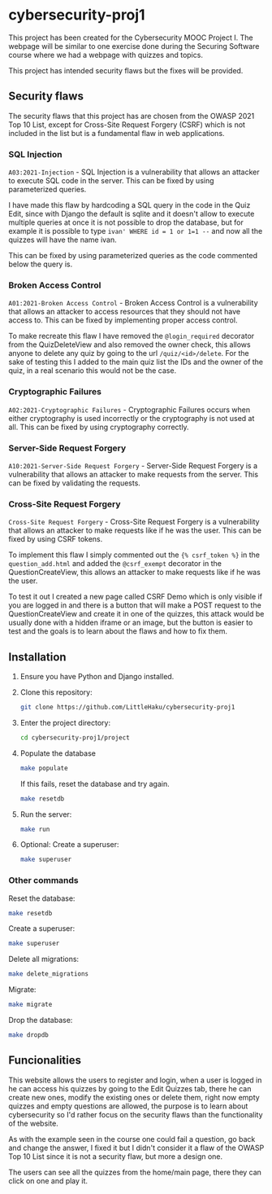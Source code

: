 # cybersecurity-proj1

This project has been created for the Cybersecurity MOOC Project I. The webpage will be similar to one exercise done during the Securing Software course where we had a webpage with quizzes and topics.

This project has intended security flaws but the fixes will be provided.

## Security flaws

The security flaws that this project has are chosen from the OWASP 2021 Top 10 List, except for Cross-Site Request Forgery (CSRF) which is not included in the list but is a fundamental flaw in web applications.

### SQL Injection

`A03:2021-Injection` - SQL Injection is a vulnerability that allows an attacker to execute SQL code in the server. This can be fixed by using parameterized queries.

I have made this flaw by hardcoding a SQL query in the code in the Quiz Edit, since with Django the default is sqlite and it doesn't allow to execute multiple queries at once it is not possible to drop the database, but for example it is possible to type `ivan' WHERE id = 1 or 1=1 --` and now all the quizzes will have the name ivan.

This can be fixed by using parameterized queries as the code commented below the query is.

### Broken Access Control

`A01:2021-Broken Access Control` - Broken Access Control is a vulnerability that allows an attacker to access resources that they should not have access to. This can be fixed by implementing proper access control.

To make recreate this flaw I have removed the `@login_required` decorator from the QuizDeleteView and also removed the owner check, this allows anyone to delete any quiz by going to the url `/quiz/<id>/delete`. For the sake of testing this I added to the main quiz list the IDs and the owner of the quiz, in a real scenario this would not be the case.

### Cryptographic Failures

`A02:2021-Cryptographic Failures` - Cryptographic Failures occurs when either cryptography is used incorrectly or the cryptography is not used at all. This can be fixed by using cryptography correctly.

### Server-Side Request Forgery

`A10:2021-Server-Side Request Forgery` - Server-Side Request Forgery is a vulnerability that allows an attacker to make requests from the server. This can be fixed by validating the requests.

### Cross-Site Request Forgery

`Cross-Site Request Forgery` - Cross-Site Request Forgery is a vulnerability that allows an attacker to make requests like if he was the user. This can be fixed by using CSRF tokens.

To implement this flaw I simply commented out the `{% csrf_token %}` in the `question_add.html` and added the `@csrf_exempt` decorator in the QuestionCreateView, this allows an attacker to make requests like if he was the user.

To test it out I created a new page called CSRF Demo which is only visible if you are logged in and there is a button that will make a POST request to the QuestionCreateView and create it in one of the quizzes, this attack would be usually done with a hidden iframe or an image, but the button is easier to test and the goals is to learn about the flaws and how to fix them.

## Installation

1. Ensure you have Python and Django installed.

2. Clone this repository:

   ```bash
   git clone https://github.com/LittleHaku/cybersecurity-proj1
    ```

3. Enter the project directory:

   ```bash
   cd cybersecurity-proj1/project
   ```

4. Populate the database

   ```bash
   make populate
   ```

   If this fails, reset the database and try again.

   ```bash
   make resetdb
   ```

5. Run the server:

   ```bash
   make run
   ```

6. Optional: Create a superuser:

   ```bash
   make superuser
   ```

### Other commands

Reset the database:

```bash
make resetdb
```

Create a superuser:

```bash
make superuser
```

Delete all migrations:

```bash
make delete_migrations
```

Migrate:

```bash
make migrate
```

Drop the database:

```bash
make dropdb
```

## Funcionalities

This website allows the users to register and login, when a user is logged in he can access his quizzes by going to the Edit Quizzes tab, there he can create new ones, modify the existing ones or delete them, right now empty quizzes and empty questions are allowed, the purpose is to learn about cybersecurity so I'd rather focus on the security flaws than the functionality of the website.

As with the example seen in the course one could fail a question, go back and change the answer, I fixed it but I didn't consider it a flaw of the OWASP Top 10 List since it is not a security flaw, but more a design one.

The users can see all the quizzes from the home/main page, there they can click on one and play it.
